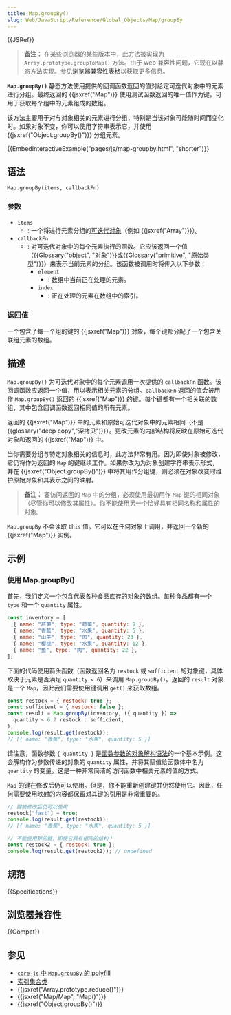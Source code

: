 ```yaml
---
title: Map.groupBy()
slug: Web/JavaScript/Reference/Global_Objects/Map/groupBy
---
```


{{JSRef}}

> **备注：** 在某些浏览器的某些版本中，此方法被实现为 `Array.prototype.groupToMap()` 方法。由于 web 兼容性问题，它现在以静态方法实现。参见[浏览器兼容性表格](#浏览器兼容性)以获取更多信息。

**`Map.groupBy()`** 静态方法使用提供的回调函数返回的值对给定可迭代对象中的元素进行分组。最终返回的 {{jsxref("Map")}} 使用测试函数返回的唯一值作为键，可用于获取每个组中的元素组成的数组。

该方法主要用于对与对象相关的元素进行分组，特别是当该对象可能随时间而变化时。如果对象不变，你可以使用字符串表示它，并使用 {{jsxref("Object.groupBy()")}} 分组元素。

{{EmbedInteractiveExample("pages/js/map-groupby.html", "shorter")}}

## 语法

```js-nolint
Map.groupBy(items, callbackFn)
```

### 参数

- `items`
  - : 一个将进行元素分组的[可迭代对象](/zh-CN/docs/Web/JavaScript/Reference/Iteration_protocols#可迭代协议)（例如 {{jsxref("Array")}}）。
- `callbackFn`
  - : 对可迭代对象中的每个元素执行的函数。它应该返回一个值（{{Glossary("object", "对象")}}或{{Glossary("primitive", "原始类型")}}）来表示当前元素的分组。该函数被调用时将传入以下参数：
    - `element`
      - : 数组中当前正在处理的元素。
    - `index`
      - : 正在处理的元素在数组中的索引。

### 返回值

一个包含了每一个组的键的 {{jsxref("Map")}} 对象，每个键都分配了一个包含关联组元素的数组。

## 描述

`Map.groupBy()` 为可迭代对象中的每个元素调用一次提供的 `callbackFn` 函数。该回调函数应返回一个值，用以表示相关元素的分组。`callbackFn` 返回的值会被用作 `Map.groupBy()` 返回的 {{jsxref("Map")}} 的键。每个键都有一个相关联的数组，其中包含回调函数返回相同值的所有元素。

返回的 {{jsxref("Map")}} 中的元素和原始可迭代对象中的元素相同（不是{{glossary("deep copy","深拷贝")}}）。更改元素的内部结构将反映在原始可迭代对象和返回的 {{jsxref("Map")}} 中。

当你需要分组与特定对象相关的信息时，此方法非常有用。因为即使对象被修改，它仍将作为返回的 `Map` 的键继续工作。如果你改为为对象创建字符串表示形式，并在 {{jsxref("Object.groupBy()")}} 中将其用作分组键，则必须在对象改变时维护原始对象和其表示之间的映射。

> **备注：** 要访问返回的 `Map` 中的分组，必须使用最初用作 `Map` 键的相同对象（尽管你可以修改其属性）。你不能使用另一个恰好具有相同名称和属性的对象。

`Map.groupBy` 不会读取 `this` 值。它可以在任何对象上调用，并返回一个新的 {{jsxref("Map")}} 实例。

## 示例

### 使用 Map.groupBy()

首先，我们定义一个包含代表各种食品库存的对象的数组。每种食品都有一个 `type` 和一个 `quantity` 属性。

```js
const inventory = [
  { name: "芦笋", type: "蔬菜", quantity: 9 },
  { name: "香蕉", type: "水果", quantity: 5 },
  { name: "山羊", type: "肉", quantity: 23 },
  { name: "樱桃", type: "水果", quantity: 12 },
  { name: "鱼", type: "肉", quantity: 22 },
];
```

下面的代码使用箭头函数（函数返回名为 `restock` 或 `sufficient` 的对象键，具体取决于元素是否满足 `quantity < 6`）来调用 `Map.groupBy()`。返回的 `result` 对象是一个 `Map`，因此我们需要使用键调用 `get()` 来获取数组。

```js
const restock = { restock: true };
const sufficient = { restock: false };
const result = Map.groupBy(inventory, ({ quantity }) =>
  quantity < 6 ? restock : sufficient,
);
console.log(result.get(restock));
// [{ name: "香蕉", type: "水果", quantity: 5 }]
```

请注意，函数参数 `{ quantity }` 是[函数参数的对象解构语法](/zh-CN/docs/Web/JavaScript/Reference/Operators/Destructuring_assignment#从作为函数参数传递的对象中提取属性)的一个基本示例。这会解构作为参数传递的对象的 `quantity` 属性，并将其赋值给函数体中名为 `quantity` 的变量。这是一种非常简洁的访问函数中相关元素的值的方式。

`Map` 的键在修改后仍可以使用。但是，你不能重新创建键并仍然使用它。因此，任何需要使用映射的内容都保留对其键的引用是非常重要的。

```js
// 键被修改后仍可以使用
restock["fast"] = true;
console.log(result.get(restock));
// [{ name: "香蕉", type: "水果", quantity: 5 }]

// 不能使用新的键，即使它具有相同的结构！
const restock2 = { restock: true };
console.log(result.get(restock2)); // undefined
```

## 规范

{{Specifications}}

## 浏览器兼容性

{{Compat}}

## 参见

- [`core-js` 中 `Map.groupBy` 的 polyfill](https://github.com/zloirock/core-js#array-grouping)
- [索引集合类](/zh-CN/docs/Web/JavaScript/Guide/Indexed_collections)
- {{jsxref("Array.prototype.reduce()")}}
- {{jsxref("Map/Map", "Map()")}}
- {{jsxref("Object.groupBy()")}}
